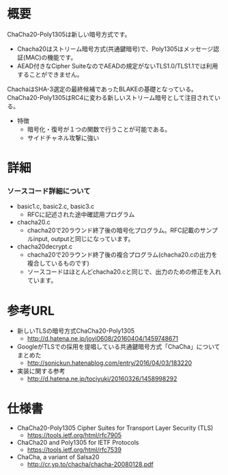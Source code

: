 # 概要
ChaCha20-Poly1305は新しい暗号方式です。
- Chacha20はストリーム暗号方式(共通鍵暗号)で、Poly1305はメッセージ認証(MAC)の機能です。
- AEAD付きなCipher SuiteなのでAEADの規定がないTLS1.0/TLS1.1では利用することができません。

ChachaはSHA-3選定の最終候補であったBLAKEの基礎となっている。
ChaCha20-Poly1305はRC4に変わる新しいストリーム暗号として注目されている。

- 特徴
  - 暗号化・復号が１つの関数で行うことが可能である。
  - サイドチャネル攻撃に強い

# 詳細

### ソースコード詳細について
- basic1.c, basic2.c, basic3.c
  - RFCに記述された途中確認用プログラム
- chacha20.c
  - chacha20で20ラウンド終了後の暗号化プログラム。RFC記載のサンプルinput, outputと同じになっています。
- chacha20decrypt.c
  - chacha20で20ラウンド終了後の複合プログラム(chacha20.cの出力を複合しているものです)
  - ソースコードはほとんどchacha20.cと同じで、出力のための修正を入れています。


# 参考URL
- 新しいTLSの暗号方式ChaCha20-Poly1305
  - http://d.hatena.ne.jp/jovi0608/20160404/1459748671
- GoogleがTLSでの採用を提唱している共通鍵暗号方式「ChaCha」についてまとめた
  - http://sonickun.hatenablog.com/entry/2016/04/03/183220
- 実装に関する参考
  - http://d.hatena.ne.jp/tociyuki/20160326/1458998292

# 仕様書
- ChaCha20-Poly1305 Cipher Suites for Transport Layer Security (TLS)
  - https://tools.ietf.org/html/rfc7905
- ChaCha20 and Poly1305 for IETF Protocols
  - https://tools.ietf.org/html/rfc7539
- ChaCha, a variant of Salsa20
  - http://cr.yp.to/chacha/chacha-20080128.pdf
